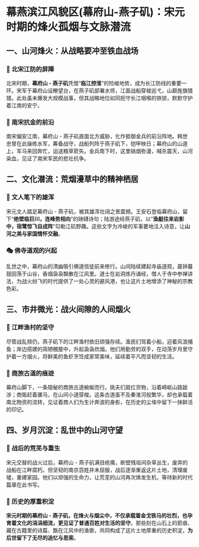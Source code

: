 # 幕燕滨江风貌区(幕府山-燕子矶)：宋元时期的烽火孤烟与文脉潜流
## 一、山河烽火：从战略要冲至铁血战场
### 🔑 北宋江防的屏障
北宋时期，**幕府山 - 燕子矶**凭借“**临江控淮**”的险峻地势，成为长江防线的重要一环。宋军于幕府山设瞭望台，在燕子矶部署水师，江面战船穿梭巡弋，山巅旌旗猎猎。此处虽未爆发大规模战事，但其战略地位如同扼守长江咽喉的铁锁，默默守护着江南的安宁。

### 🌾 南宋抗金的前沿
南宋偏安江南，幕府山 - 燕子矶直面北方威胁，化作抵御金兵的前沿阵地。韩世忠曾在此操练水军，筹备战守，战船列阵于燕子矶下，铠甲映日；幕府山的山道上，军马来回奔忙，运送粮草箭矢。金兵南下时，这里硝烟弥漫，喊杀震天，山河染血，见证了南宋军民的悲壮抗争。

## 二、文化潜流：荒烟漫草中的精神栖居
### 📜 文人笔下的雄浑
宋元文人踏足幕府山 - 燕子矶，被其雄浑壮阔之景震撼。王安石登临幕府山，留下“**绝壁临巨川，连峰势相向**”的磅礴诗句；陆游途经燕子矶，以“**渔艇往来岩影中，宿鹭惊飞自成阵**”勾勒江矶野趣。这些文字为冷峻的军事要地注入诗意，让**山河之美与家国情怀交融**。

### 🎭 佛寺道观的兴起
乱世之中，幕府山的清幽吸引佛道信徒前来修行。山间陆续建起寺庙道观，晨钟暮鼓回荡于山谷，香烟袅袅飘散在江风里。道士在岩洞炼丹诵经，僧人于寺中参禅讲法，为战火纷飞的时代提供了一处心灵的避风港，也让这片土地增添了神秘的宗教色彩。

## 三、市井微光：战火间隙的人间烟火
### 🌳 江畔渔村的坚守
尽管战乱频仍，燕子矶下的江畔渔村依旧顽强存续。渔民们驾着小船，迎着风浪捕鱼；岸边搭建的简陋棚屋中，升起袅袅炊烟。他们用勤劳的双手，在动荡岁月里守护着一方烟火，将鲜美的鱼虾烹饪成家常美味，延续着平凡而坚韧的生活。

### 📖 商旅古道的痕迹
幕府山脚下，一条隐秘的商旅古道蜿蜒而行。挑夫们肩扛货物，沿着崎岖山路跋涉；商贩赶着骡马，在山间小道穿梭。这条古道虽不及秦淮河般繁华，却也承载着南北物资的流转，见证着商人们为生计奔波的身影，在历史的尘埃中留下一抹鲜活的印记。

## 四、岁月沉淀：乱世中的山河守望
### 🔑 战后的荒芜与重生
宋元交替的战火过后，幕府山 - 燕子矶满目疮痍，断壁残垣间杂草丛生，废弃的战船在江畔腐朽。但坚韧的南京百姓并未屈服，战后逐渐重返这片土地，清理废墟，重建家园。他们以顽强的生命力，让荒芜的山河再次焕发生机，等待新的时代篇章在此书写。

### 🌙 历史的厚重积淀
**宋元时期的幕府山 - 燕子矶，在烽火与烟尘中，不仅承载着金戈铁马的壮烈，也孕育着文化的涓涓细流，更见证了普通百姓对生活的坚守**。那些刻在山石上的箭痕、藏在古籍里的诗篇、飘在江风中的渔歌，共同构成了这片土地厚重的历史积淀，**为后世留下了无尽的追忆与思索**。 